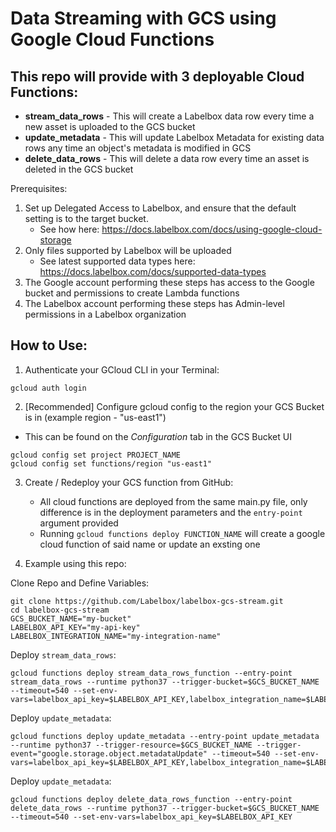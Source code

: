 # Data Streaming with GCS using Google Cloud Functions

## This repo will provide with 3 deployable Cloud Functions:
 * **stream_data_rows** - This will create a Labelbox data row every time a new asset is uploaded to the GCS bucket
 * **update_metadata** - This will update Labelbox Metadata for existing data rows any time an object's metadata is modified in GCS
 * **delete_data_rows** - This will delete a data row every time an asset is deleted in the GCS bucket


Prerequisites:
1. Set up Delegated Access to Labelbox, and ensure that the default setting is to the target bucket.
    * See how here: https://docs.labelbox.com/docs/using-google-cloud-storage 
2. Only files supported by Labelbox will be uploaded
    * See latest supported data types here: https://docs.labelbox.com/docs/supported-data-types
3. The Google account performing these steps has access to the Google bucket and permissions to create Lambda functions
4. The Labelbox account performing these steps has Admin-level permissions in a Labelbox organization

## How to Use:
1. Authenticate your GCloud CLI in your Terminal:
```
gcloud auth login
```
2. [Recommended] Configure gcloud config to the region your GCS Bucket is in (example region - "us-east1")
* This can be found on the *Configuration* tab in the GCS Bucket UI
```
gcloud config set project PROJECT_NAME
gcloud config set functions/region "us-east1"
```
3. Create / Redeploy your GCS function from GitHub:
    * All cloud functions are deployed from the same main.py file, only difference is in the deployment parameters and the ```entry-point``` argument provided
    * Running ```gcloud functions deploy FUNCTION_NAME``` will create a google cloud function of said name or update an exsting one

4. Example using this repo:

Clone Repo and Define Variables:
```
git clone https://github.com/Labelbox/labelbox-gcs-stream.git
cd labelbox-gcs-stream
GCS_BUCKET_NAME="my-bucket"
LABELBOX_API_KEY="my-api-key"
LABELBOX_INTEGRATION_NAME="my-integration-name"
```
Deploy ```stream_data_rows```:
```
gcloud functions deploy stream_data_rows_function --entry-point stream_data_rows --runtime python37 --trigger-bucket=$GCS_BUCKET_NAME --timeout=540 --set-env-vars=labelbox_api_key=$LABELBOX_API_KEY,labelbox_integration_name=$LABELBOX_INTEGRATION_NAME
```
Deploy ```update_metadata```:
```
gcloud functions deploy update_metadata --entry-point update_metadata --runtime python37 --trigger-resource=$GCS_BUCKET_NAME --trigger-event="google.storage.object.metadataUpdate" --timeout=540 --set-env-vars=labelbox_api_key=$LABELBOX_API_KEY,labelbox_integration_name=$LABELBOX_INTEGRATION_NAME
```
Deploy ```update_metadata```:
```
gcloud functions deploy delete_data_rows_function --entry-point delete_data_rows --runtime python37 --trigger-bucket=$GCS_BUCKET_NAME --timeout=540 --set-env-vars=labelbox_api_key=$LABELBOX_API_KEY
```

